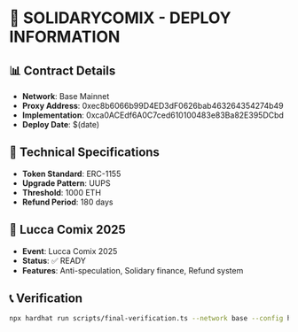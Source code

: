# 🎯 SOLIDARYCOMIX - DEPLOY INFORMATION

## 📊 Contract Details
- **Network**: Base Mainnet
- **Proxy Address**: 0xec8b6066b99D4ED3dF0626bab463264354274b49
- **Implementation**: 0xca0ACEdf6A0C7ced610100483e83Ba82E395DCbd
- **Deploy Date**: $(date)

## 🔧 Technical Specifications
- **Token Standard**: ERC-1155
- **Upgrade Pattern**: UUPS
- **Threshold**: 1000 ETH
- **Refund Period**: 180 days

## 🎨 Lucca Comix 2025
- **Event**: Lucca Comix 2025
- **Status**: ✅ READY
- **Features**: Anti-speculation, Solidary finance, Refund system

## 📞 Verification
```bash
npx hardhat run scripts/final-verification.ts --network base --config hardhat.config.cjs
